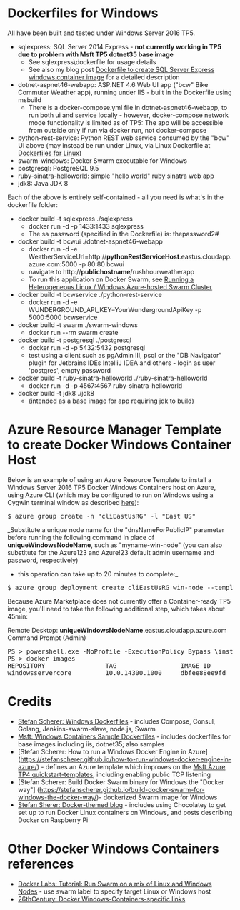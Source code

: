 # Dockerfiles for Windows

All have been built and tested under Windows Server 2016 TP5.

* sqlexpress: SQL Server 2014 Express - **not currently working in TP5 due to problem with Msft TP5 dotnet35 base image**
  * See sqlexpress\dockerfile for usage details
  * See also my blog post [Dockerfile to create SQL Server Express windows container image](http://26thcentury.com/2016/01/03/dockerfile-to-create-sql-server-express-windows-container-image/) for a detailed description
* dotnet-aspnet46-webapp: ASP.NET 4.6 Web UI app ("bcw" Bike Commuter Weather app), running under IIS - built in the Dockerfile using msbuild
  * There is a docker-compose.yml file in dotnet-aspnet46-webapp, to run both ui and service locally - however, docker-compose network mode functionality is limited as of TP5: The app will be accessible from outside only if run via docker run, not docker-compose
* python-rest-service: Python REST web service consumed by the "bcw" UI above (may instead be run under Linux, via Linux Dockerfile at [Dockerfiles for Linux](https://github.com/brogersyh/Dockerfiles-for-Linux))
* swarm-windows: Docker Swarm executable for Windows
* postgresql: PostgreSQL 9.5
* ruby-sinatra-helloworld: simple "hello world" ruby sinatra web app
* jdk8: Java JDK 8

Each of the above is entirely self-contained - all you need is what's in the dockerfile folder:
* docker build -t sqlexpress ./sqlexpress
  * docker run -d -p 1433:1433 sqlexpress
  * The sa password (specified in the Dockerfile) is: thepassword2#
* docker build -t bcwui ./dotnet-aspnet46-webapp
  * docker run -d -e WeatherServiceUrl=http://**pythonRestServiceHost**.eastus.cloudapp.azure.com:5000 -p 80:80 bcwui
  * navigate to http://**publichostname**/rushhourweatherapp
  * To run this application on Docker Swarm, see [Running a Heterogeneous Linux / Windows Azure-hosted Swarm Cluster](https://github.com/docker/labs/blob/master/windows/dotnet-linux-het/readme.md)
* docker build -t bcwservice ./python-rest-service
  * docker run -d -e WUNDERGROUND_API_KEY=YourWundergroundApiKey -p 5000:5000 bcwservice
* docker build -t swarm ./swarm-windows
  * docker run --rm swarm create
* docker build -t postgresql ./postgresql
  * docker run -d -p 5432:5432 postgresql
  * test using a client such as pgAdmin III, psql or the "DB Navigator" plugin for Jetbrains IDEs IntelliJ IDEA and others - login as user 'postgres', empty password
* docker build -t ruby-sinatra-helloworld ./ruby-sinatra-helloworld
  * docker run -d -p 4567:4567 ruby-sinatra-helloworld
* docker build -t jdk8 ./jdk8
  * (intended as a base image for app requiring jdk to build)

# Azure Resource Manager Template to create Docker Windows Container Host

Below is an example of using an Azure Resource Template to install a Windows 
Server 2016 TP5 Docker Windows Containers host on Azure, using Azure CLI
(which may be configured to run on Windows using a Cygwin terminal window 
as described [here](https://github.com/docker/labs/blob/master/windows/dotnet-linux-het/readme.md)):

<pre>
$ azure group create -n "cliEastUsRG" -l "East US"
</pre>

_Substitute a unique node name for the "dnsNameForPublicIP" 
parameter before running the following command in place of
**uniqueWindowsNodeName**, such as "myname-win-node" (you can also substitute
for the Azure123 and Azure!23 default admin username and password, respectively)
- this operation can take up to 20 minutes to complete:_

<pre>
$ azure group deployment create cliEastUsRG win-node --template-uri https://raw.githubusercontent.com/brogersyh/Dockerfiles-for-windows/master/dotnet-aspnet46-webapp/azuredeploy.json -p '{"adminUsername": {"value": "Azure123"}, "adminPassword": {"value": "Azure!23"}, "dnsNameForPublicIP": {"value": "<b>uniqueWindowsNodeName</b>"}, "VMName": {"value": "win-node"},"location": {"value": "East US"}}'
</pre>

Because Azure Marketplace does not currently offer a Container-ready TP5 image,
you'll need to take the following additional step, which takes about 45min:

Remote Desktop: **uniqueWindowsNodeName**.eastus.cloudapp.azure.com
Command Prompt (Admin)

<pre>
PS > powershell.exe -NoProfile -ExecutionPolicy Bypass \install-containerhost
PS > docker images
REPOSITORY                TAG                 IMAGE ID            CREATED             SIZE
windowsservercore         10.0.14300.1000     dbfee88ee9fd        5 weeks ago         9.344 GB
</pre>

# Credits
* [Stefan Scherer: Windows Dockerfiles](https://github.com/StefanScherer/dockerfiles-windows) - includes Compose, Consul, Golang, Jenkins-swarm-slave, node.js, Swarm <br />
* [Msft: Windows Containers Sample Dockerfiles](https://github.com/Microsoft/Virtualization-Documentation/tree/master/windows-container-samples) - includes dockerfiles for base images including iis, dotnet35; also samples
* [Stefan Scherer: How to run a Windows Docker Engine in Azure]
(https://stefanscherer.github.io/how-to-run-windows-docker-engine-in-azure/) - defines an Azure template which improves on the 
[Msft Azure TP4 quickstart-templates](https://github.com/Azure/azure-quickstart-templates), including enabling public TCP listening<br />
* [Stefan Scherer: Build Docker Swarm binary for Windows the "Docker way"]
(https://stefanscherer.github.io/build-docker-swarm-for-windows-the-docker-way/)- dockerized Swarm image for Windows<br />
* [Stefan Sherer: Docker-themed blog](https://stefanscherer.github.io/) - includes using Chocolatey to get set up to run Docker Linux containers on Windows, and posts describing Docker on Raspberry Pi<br />

# Other Docker Windows Containers references
* [Docker Labs: Tutorial: Run Swarm on a mix of Linux and Windows Nodes](https://github.com/docker/labs/blob/master/windows/dotnet-linux-het/readme.md) - use swarm label to specify target Linux or Windows host
* [26thCentury: Docker Windows-Containers-specific links](https://26thcentury.com/reading-list-devops-build-test-deploy-automation-monitoring/#dockerWindowsContainersSpecific)

